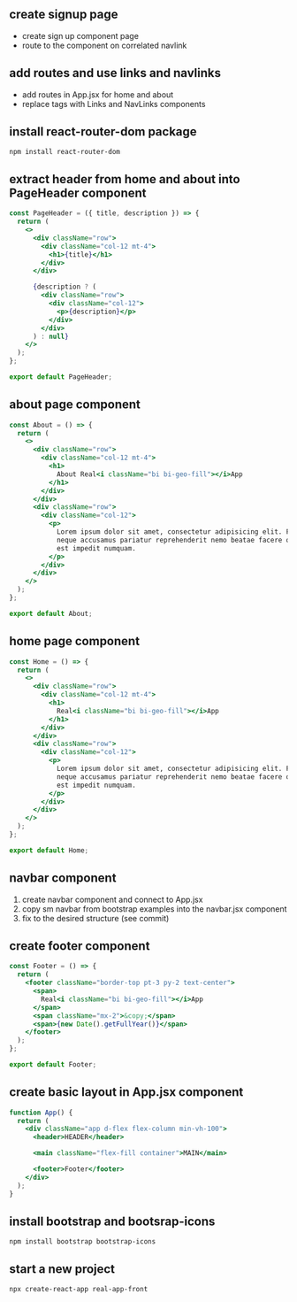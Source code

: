 ## create signup page

- create sign up component page
- route to the component on correlated navlink

## add routes and use links and navlinks

- add routes in App.jsx for home and about
- replace <a> tags with Links and NavLinks components

## install react-router-dom package

`npm install react-router-dom`

## extract header from home and about into PageHeader component

```jsx
const PageHeader = ({ title, description }) => {
  return (
    <>
      <div className="row">
        <div className="col-12 mt-4">
          <h1>{title}</h1>
        </div>
      </div>

      {description ? (
        <div className="row">
          <div className="col-12">
            <p>{description}</p>
          </div>
        </div>
      ) : null}
    </>
  );
};

export default PageHeader;
```

## about page component

```jsx
const About = () => {
  return (
    <>
      <div className="row">
        <div className="col-12 mt-4">
          <h1>
            About Real<i className="bi bi-geo-fill"></i>App
          </h1>
        </div>
      </div>
      <div className="row">
        <div className="col-12">
          <p>
            Lorem ipsum dolor sit amet, consectetur adipisicing elit. Facilis
            neque accusamus pariatur reprehenderit nemo beatae facere obcaecati
            est impedit numquam.
          </p>
        </div>
      </div>
    </>
  );
};

export default About;
```

## home page component

```jsx
const Home = () => {
  return (
    <>
      <div className="row">
        <div className="col-12 mt-4">
          <h1>
            Real<i className="bi bi-geo-fill"></i>App
          </h1>
        </div>
      </div>
      <div className="row">
        <div className="col-12">
          <p>
            Lorem ipsum dolor sit amet, consectetur adipisicing elit. Facilis
            neque accusamus pariatur reprehenderit nemo beatae facere obcaecati
            est impedit numquam.
          </p>
        </div>
      </div>
    </>
  );
};

export default Home;
```

## navbar component

1. create navbar component and connect to App.jsx
2. copy sm navbar from bootstrap examples into the navbar.jsx component
3. fix to the desired structure (see commit)

## create footer component

```jsx
const Footer = () => {
  return (
    <footer className="border-top pt-3 py-2 text-center">
      <span>
        Real<i className="bi bi-geo-fill"></i>App
      </span>
      <span className="mx-2">&copy;</span>
      <span>{new Date().getFullYear()}</span>
    </footer>
  );
};

export default Footer;
```

## create basic layout in App.jsx component

```jsx
function App() {
  return (
    <div className="app d-flex flex-column min-vh-100">
      <header>HEADER</header>

      <main className="flex-fill container">MAIN</main>

      <footer>Footer</footer>
    </div>
  );
}
```

## install bootstrap and bootsrap-icons

`npm install bootstrap bootstrap-icons`

## start a new project

`npx create-react-app real-app-front`
